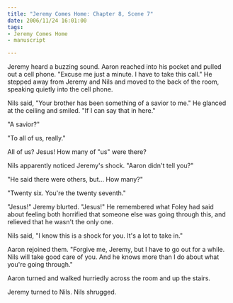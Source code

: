```yaml
--- 
title: "Jeremy Comes Home: Chapter 8, Scene 7"
date: 2006/11/24 16:01:00
tags: 
- Jeremy Comes Home
- manuscript

---
```


Jeremy heard a buzzing sound.  Aaron reached into his pocket and pulled out a cell phone.  "Excuse me just a minute.  I have to take this call."  He stepped away from Jeremy and Nils and moved to the back of the room, speaking quietly into the cell phone.

Nils said, "Your brother has been something of a savior to me."  He glanced at the ceiling and smiled.  "If I can say that in here."

"A savior?"

"To all of us, really."

All of us?  Jesus!  How many of "us" were there?

Nils apparently noticed Jeremy's shock.  "Aaron didn't tell you?"

"He said there were others, but...  How many?"

"Twenty six.  You're the twenty seventh."

"Jesus!" Jeremy blurted.  "Jesus!"  He remembered what Foley had said about feeling both horrified that someone else was going through this, and relieved that he wasn't the only one.

Nils said, "I know this is a shock for you.  It's a lot to take in."

Aaron rejoined them.  "Forgive me, Jeremy, but I have to go out for a while.  Nils will take good care of you.  And he knows more than I do about what you're going through."

Aaron turned and walked hurriedly across the room and up the stairs.

Jeremy turned to Nils.  Nils shrugged.
